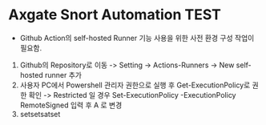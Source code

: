# Axgate Snort Automation TEST
- Github Action의 self-hosted Runner 기능 사용을 위한 사전 환경 구성 작업이 필요함.
1. Github의 Repository로 이동 -> Setting -> Actions-Runners -> New self-hosted runner 추가
2. 사용자 PC에서 Powershell 관리자 권한으로 실행 후 Get-ExecutionPolicy로 권한 확인
      -> Restricted 일 경우
       Set-ExecutionPolicy -ExecutionPolicy RemoteSigned 입력 후 A 로 변경
3. setsetsatset